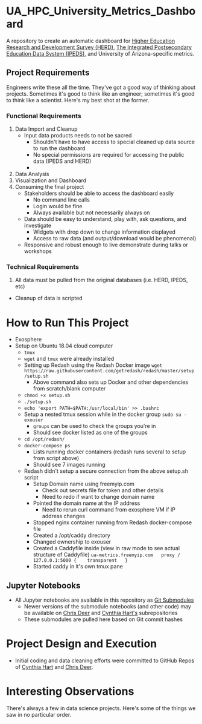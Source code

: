 # UA_HPC_University_Metrics_Dashboard
A repository to create an automatic dashboard for [Higher Education Research and Development Survey (HERD)](https://www.nsf.gov/statistics/srvyherd/), [The Integrated Postsecondary Education Data System (IPEDS)](https://nces.ed.gov/ipeds/), and University of Arizona-specific metrics. 

## Project Requirements
Engineers write these all the time. They've got a good way of thinking about projects. Sometimes it's good to think like an engineer; sometimes it's good to think like a scientist. Here's my best shot at the former.

### Functional Requirements
1. Data Import and Cleanup
    - Input data products needs to not be sacred
      - Shouldn't have to have access to special cleaned up data source to run the dashboard
      - No special permissions are required for accessing the public data (IPEDS and HERD)
      - 
2. Data Analysis
3. Visualization and Dashboard
4. Consuming the final project
    - Stakeholders should be able to access the dashboard easily
      - No command line calls
      - Login would be fine
      - Always available but not necessarily always on
    - Data should be easy to understand, play with, ask questions, and investigate
      - Widgets with drop down to change information displayed
      - Access to raw data (and output/download would be phenomenal)
    - Responsive and robust enough to live demonstrate during talks or workshops

### Technical Requirements
1. All data must be pulled from the original databases (i.e. HERD, IPEDS, etc)
  - Cleanup of data is scripted
  

# How to Run This Project
- Exosphere
- Setup on Ubuntu 18.04 cloud computer
    - `tmux`
    - `wget` and `tmux` were already installed
    - Setting up Redash using the Redash Docker image `wget https://raw.githubusercontent.com/getredash/redash/master/setup/setup.sh`
      - Above command also sets up Docker and other dependencies from scratch/blank computer
    - `chmod +x setup.sh`
    - `./setup.sh`
    - `echo 'export PATH=$PATH:/usr/local/bin' >> .bashrc`
    - Setup a nested tmux session while in the docker group `sudo su - exouser` 
      - `groups` can be used to check the groups you're in
      - Should see docker listed as one of the groups
    - `cd /opt/redash/`
    - `docker-compose ps`
      - Lists running docker containers (redash runs several to setup from script above)
      - Should see 7 images running
    - Redash didn't setup a secure connection from the above setup.sh script
      - Setup Domain name using freemyip.com
        - Check out secrets file for token and other details
        - Need to redo if want to change domain name
      - Pointed the domain name at the IP address
        - Need to rerun curl command from exosphere VM if IP address changes
      - Stopped nginx container running from Redash docker-compose file
      - Created a /opt/caddy directory
      - Changed ownership to exouser
      - Created a Caddyfile inside (view in raw mode to see actual structure of Caddyfile)
                ```
                ua-metrics.freemyip.com  
                proxy / 127.0.0.1:5000 {   
                        transparent  
                }  
                ```
      - Started caddy in it's own tmux pane

## Jupyter Notebooks
- All Jupyter notebooks are available in this repository as [Git Submodules](https://git-scm.com/book/en/v2/Git-Tools-Submodules)
   - Newer versions of the submodule notebooks (and other code) may be available on [Chris Deer](https://github.com/CGDeer/HERD_Analysis.git) and [Cynthia Hart's](https://github.com/cbresloff/IPEDS_DATA.git) subrepositories
   - These submodules are pulled here based on Git commit hashes

# Project Design and Execution
- Initial coding and data cleaning efforts were committed to GitHub Repos of [Cynthia Hart](https://github.com/cbresloff/IPEDS_DATA.git) and [Chris Deer](https://github.com/CGDeer/HERD_Analysis.git). 


# Interesting Observations
There's always a few in data science projects. Here's some of the things we saw in no particular order.

